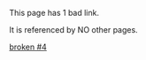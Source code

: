 This page has 1 bad link.

It is referenced by NO other pages.

[broken #4](/bad-links/nope-not-here.md)
